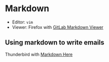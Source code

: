 # Markdown

* Editor: `vim`
* Viewer: Firefox with [GitLab Markdown Viewer](https://addons.mozilla.org/en-US/firefox/addon/gitlab-markdown-viewer/?src=search)

## Using markdown to write emails

Thunderbird with [Markdown Here](https://addons.thunderbird.net/en-US/thunderbird/addon/markdown-here-xul/)
